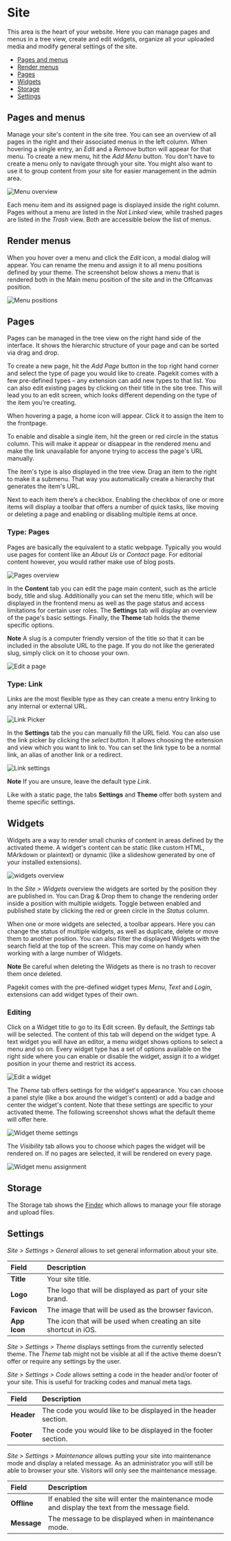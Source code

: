 # Site

<p class="uk-article-lead">This area is the heart of your website. Here you can manage pages and menus in a tree view, create and edit widgets, organize all your uploaded media and modify general settings of the site.</p>

<ul class="uk-list uk-list-space">
    <li><a href="#pages-and-menus">Pages and menus</a></li>
    <li><a href="#render-menus">Render menus</a></li>
    <li><a href="#pages">Pages</a></li>
    <li><a href="#widgets">Widgets</a></li>
    <li><a href="#storage">Storage</a></li>
    <li><a href="#settings">Settings</a></li>
</ul>

## Pages and menus
Manage your site's content in the site tree. You can see an overview of all pages in the right and their associated menus in the left column. When hovering a single entry, an _Edit_ and a _Remove_ button will appear for that menu. To create a new menu, hit the _Add Menu_ button. You don't have to create a menu only to navigate through your site. You might also want to use it to group content from your site for easier management in the admin area.

![Menu overview](assets/site.png)

Each menu item and its assigned page is displayed inside the right column. Pages without a menu are listed in the _Not Linked_ view, while trashed pages are listed in the _Trash_ view. Both are accessible below the list of menus.

## Render menus

When you hover over a menu and click the *Edit* icon, a modal dialog will appear. You can rename the menu and assign it to all menu positions defined by your theme. The screenshot below shows a menu that is rendered both in the Main menu position of the site and in the Offcanvas position.

![Menu positions](assets/site-menu-edit.png)

## Pages
Pages can be managed in the tree view on the right hand side of the interface. It shows the hierarchic structure of your page and can be sorted via drag and drop.

To create a new page, hit the _Add Page_ button in the top right hand corner and select the type of page you would like to create. Pagekit comes with a few pre-defined types – any extension can add new types to that list. You can also edit existing pages by clicking on their title in the site tree. This will lead you to an edit screen, which looks different depending on the type of the item you're creating.

When hovering a page, a home icon will appear. Click it to assign the item to the frontpage.

To enable and disable a single item, hit the green or red circle in the status column. This will make it appear or disappear in the rendered menu and make the link unavailable for anyone trying to access the page's URL manually.

The item's type is also displayed in the tree view. Drag an item to the right to make it a submenu. That way you automatically create a hierarchy that generates the item's URL.

Next to each item there’s a checkbox. Enabling the checkbox of one or more items will display a toolbar that offers a number of quick tasks, like moving or deleting a page and enabling or disabling multiple items at once.

### Type: Pages

Pages are basically the equivalent to a static webpage. Typically you would use pages for content like an _About Us_ or _Contact_ page. For editorial content however, you would rather make use of blog posts.

![Pages overview](assets/site-pages.png)

In the **Content** tab you can edit the page main content, such as the article body, title and slug. Additionally you can set the menu title, which will be displayed in the frontend menu as well as the page status and access limitations for certain user roles. The **Settings** tab will display an overview of the page's basic settings. Finally, the **Theme** tab holds the theme specific options.

**Note** A slug is a computer friendly version of the title so that it can be included in the absolute URL to the page. If you do not like the generated slug, simply click on it to choose your own.

![Edit a page](assets/site-page-edit.png)

### Type: Link
Links are the most flexible type as they can create a menu entry linking to any internal or external URL.

![Link Picker](assets/site-link-1.png)

In the **Settings** tab the you can manually fill the URL field. You can also use the link picker by clicking the _select_ button. It allows choosing the extension and view which you want to link to. You can set the link type to be a normal link, an alias of another link or a redirect.

![Link settings](assets/site-link-2.png)

**Note** If you are unsure, leave the default type _Link_.

Like with a static page, the tabs **Settings** and **Theme** offer both system and theme specific settings.

## Widgets
Widgets are a way to render small chunks of content in areas defined by the activated theme. A widget's content can be static (like custom HTML, MArkdown or plaintext) or dynamic (like a slideshow generated by one of your installed extensions).

![widgets overview](assets/site-widgets.png)

In the _Site > Widgets_ overview the widgets are sorted by the position they are published in. You can Drag & Drop them to change the rendering order inside a position with multiple widgets. Toggle between enabled and published state by clicking the red or green circle in the _Status_ column.

When one or more widgets are selected, a toolbar appears. Here you can change the status of multiple widgets, as well as duplicate, delete or move them to another position. You can also filter the displayed Widgets with the search field at the top of the screen. This may come on handy when working with a large number of Widgets.

**Note** Be careful when deleting the Widgets as there is no trash to recover them once deleted.

Pagekit comes with the pre-defined widget types _Menu_, _Text_ and _Login_, extensions can add widget types of their own.

### Editing
Click on a Widget title to go to its Edit screen. By default, the _Settings_ tab will be selected. The content of this tab will depend on the widget type. A text widget you will have an editor, a menu widget shows options to select a menu and so on. Every widget type has a set of options available on the right side where you can enable or disable the widget, assign it to a widget position in your theme and restrict its access.

![Edit a widget](assets/site-widget-edit.png)

The _Theme_ tab offers settings for the widget's appearance. You can choose a panel style (like a box around the widget's content) or add a badge and center the widget's content. Note that these settings are specific to your activated theme. The following screenshot shows what the default theme will offer here.

![Widget theme settings](assets/site-widget-theme.png)

The _Visibility_ tab allows you to choose which pages the widget will be rendered on. If no pages are selected, it will be rendered on every page.

![Widget menu assignment](assets/site-widget-assignment.png)

## Storage

The Storage tab shows the [Finder](finder.md) which allows to manage your file storage and upload files.

## Settings

_Site > Settings > General_ allows to set general information about your site.

Field        | Description
:----------- | :----------------------------------------------------------------
**Title**    | Your site title.
**Logo**     | The logo that will be displayed as part of your site brand.
**Favicon**  | The image that will be used as the browser favicon.
**App Icon** | The icon that will be used when creating an site shortcut in iOS.

_Site > Settings > Theme_ displays settings from the currently selected theme. The _Theme_ tab might not be visible at all if the active theme doesn't offer or require any settings by the user.

_Site > Settings > Code_ allows setting a code in the header and/or footer of your site. This is useful for tracking codes and manual meta tags.

Field      | Description
:--------- | :-------------------------------------------------------------
**Header** | The code you would like to be displayed in the header section.
**Footer** | The code you would like to be displayed in the footer section.

_Site > Settings > Maintenance_ allows putting your site into maintenance mode and display a related message. As an administrator you will still be able to browser your site. Visitors will only see the maintenance message.

Field       | Description
:---------- | :-----------------------------------------------------------------------------------------------
**Offline** | If enabled the site will enter the maintenance mode and display the text from the message field.
**Message** | The message to be displayed when in maintenance mode.
